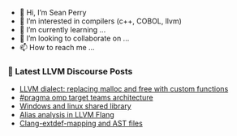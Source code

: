 - 👋 Hi, I’m Sean Perry
- 👀 I’m interested in compilers (c++, COBOL, llvm)
- 🌱 I’m currently learning ...
- 💞️ I’m looking to collaborate on ...
- 📫 How to reach me ...

<!---
s66perry/s66perry is a ✨ special ✨ repository because its `README.md` (this file) appears on your GitHub profile.
You can click the Preview link to take a look at your changes.
--->
### 📕 Latest LLVM Discourse Posts

<!-- DISCOURSE-LLVM:START -->
- [LLVM dialect: replacing malloc and free with custom functions](https://discourse.llvm.org/t/llvm-dialect-replacing-malloc-and-free-with-custom-functions/63481#post_1)
- [#pragma omp target teams architecture](https://discourse.llvm.org/t/pragma-omp-target-teams-architecture/63450#post_3)
- [Windows and linux shared library](https://discourse.llvm.org/t/windows-and-linux-shared-library/63480#post_1)
- [Alias analysis in LLVM Flang](https://discourse.llvm.org/t/alias-analysis-in-llvm-flang/62639#post_13)
- [Clang-extdef-mapping and AST files](https://discourse.llvm.org/t/clang-extdef-mapping-and-ast-files/63367#post_4)
<!-- DISCOURSE-LLVM:END -->
